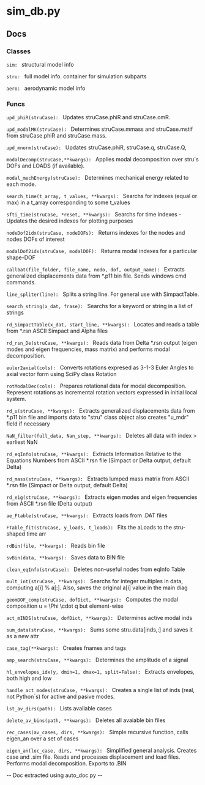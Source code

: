 # sim_db.py

## Docs

### Classes

`sim: ` structural model info

`stru: ` full model info. container for simulation subparts

`aero: `  aerodynamic model info

### Funcs

`upd_phiR(struCase): `    Updates struCase.phiR and struCase.omR.

`upd_modalMK(struCase): `    Determines struCase.mmass and struCase.mstif from struCase.phiR and struCase.mass.

`upd_mnorm(struCase): `    Updates struCase.phiR, struCase.q, struCase.Q,

`modalDecomp(struCase,**kwargs): `    Applies modal decomposition over stru´s DOFs and LOADS (if available).

`modal_mechEnergy(struCase): `    Determines mechanical energy related to each mode.

`search_time(t_array, t_values, **kwargs): `    Searchs for indexes (equal or max) in a t_array corresponding to some t_values

`sfti_time(struCase, *reset, **kwargs): `    Searchs for time indexes - Updates the desired indexes for plotting purposes

`nodeDof2idx(struCase, nodeDOFs): `    Returns indexes for the nodes and nodes DOFs of interest

`modalDof2idx(struCase, modalDOF): `    Returns modal indexes for a particular shape-DOF

`callbat(file_folder, file_name, nodo, dof, output_name): `    Extracts generalized displacements data from *.p11 bin file. Sends windows cmd commands.

`line_spliter(line): `    Splits a string line. For general use with SimpactTable. 

`search_string(x_dat, frase): `    Searchs for a keyword or string in a list of strings

`rd_SimpactTable(x_dat, start_line, **kwargs): `    Locates and reads a table from *.rsn ASCII Simpact and Alpha files

`rd_rsn_De(struCase, **kwargs): `    Reads data from Delta *.rsn output (eigen modes and eigen frequencies, mass matrix) and performs modal decomposition.

`euler2axial(cols): `    Converts rotations expresed as 3-1-3 Euler Angles to axial vector form using SciPy class Rotation

`rotModalDec(cols): `    Prepares rotational data for modal decomposition. Represent rotations as incremental rotation vectors expressed in initial local system.

`rd_u(struCase, **kwargs): `    Extracts generalized displacements data from *.p11 bin file and imports data to "stru" class object also creates "u_mdr" field if necessary

`NaN_filter(full_data, Nan_step, **kwargs): `    Deletes all data with index > earliest NaN

`rd_eqInfo(struCase, **kwargs): `    Extracts Information Relative to the Equations Numbers from ASCII *.rsn file (Simpact or Delta output, default Delta)

`rd_mass(struCase, **kwargs): `    Extracts lumped mass matrix from ASCII *.rsn file (Simpact or Delta output, default Delta)

`rd_eig(struCase, **kwargs): `    Extracts eigen modes and eigen frequencies from ASCII *.rsn file (Delta output)

`ae_Ftable(struCase, **kwargs): `    Extracts loads from .DAT files

`FTable_fit(struCase, y_loads, t_loads): `    Fits the aLoads to the stru-shaped time arr

`rdBin(file, **kwargs): `    Reads bin file

`svBin(data, **kwargs): `    Saves data to BIN file

`clean_eqInfo(struCase): `    Deletes non-useful nodes from eqInfo Table

`mult_int(struCase, **kwargs): `    Searchs for integer multiples in data, computing a[i] % a[:]. Also, saves the original a[i] value in the main diag

`geomDOF_comp(struCase, dofDict, **kwargs): `    Computes the modal composition u = \Phi \cdot q but element-wise

`act_mINDS(struCase, dofDict, **kwargs): `    Determines active modal inds

`sum_data(struCase, **kwargs): `    Sums some stru.data[inds,:] and saves it as a new attr

`case_tag(**kwargs): `    Creates fnames and tags

`amp_search(struCase, **kwargs): `    Determines the amplitude of a signal

`hl_envelopes_idx(y, dmin=1, dmax=1, split=False): `    Extracts envelopes, both high and low

`handle_act_modes(struCase, **kwargs): `    Creates a single list of inds (real, not Python´s) for active and pasive modes.

`lst_av_dirs(path): `    Lists available cases

`delete_av_bins(path, **kwargs): `    Deletes all avaiable bin files

`rec_cases(av_cases, dirs, **kwargs): `    Simple recursive function, calls eigen_an over a set of cases

`eigen_an(loc_case, dirs, **kwargs): `    Simplified general analysis. Creates case and .sim file. Reads and processes displacement and load files. Performs modal decomposition. Exports to .BIN

-- Doc extracted using auto_doc.py --

